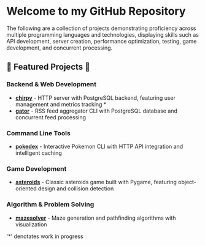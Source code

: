 # Welcome to my GitHub Repository #

The following are a collection of projects demonstrating proficiency across multiple programming languages and technologies, displaying skills such as API development, server creation, performance optimization, testing, game development, and concurrent processing.

## 🧪 Featured Projects 🧠

### Backend & Web Development
- **[chirpy](./chirpy/)** - HTTP server with PostgreSQL backend, featuring user management and metrics tracking *
- **[gator](./gator/)** - RSS feed aggregator CLI with PostgreSQL database and concurrent feed processing

### Command Line Tools
- **[pokedex](./pokedex/)** - Interactive Pokemon CLI with HTTP API integration and intelligent caching

### Game Development
- **[asteroids](./asteroids/)** - Classic asteroids game built with Pygame, featuring object-oriented design and collision detection

### Algorithm & Problem Solving
- **[mazesolver](./mazesolver/)** - Maze generation and pathfinding algorithms with visualization

'*' denotates work in progress
